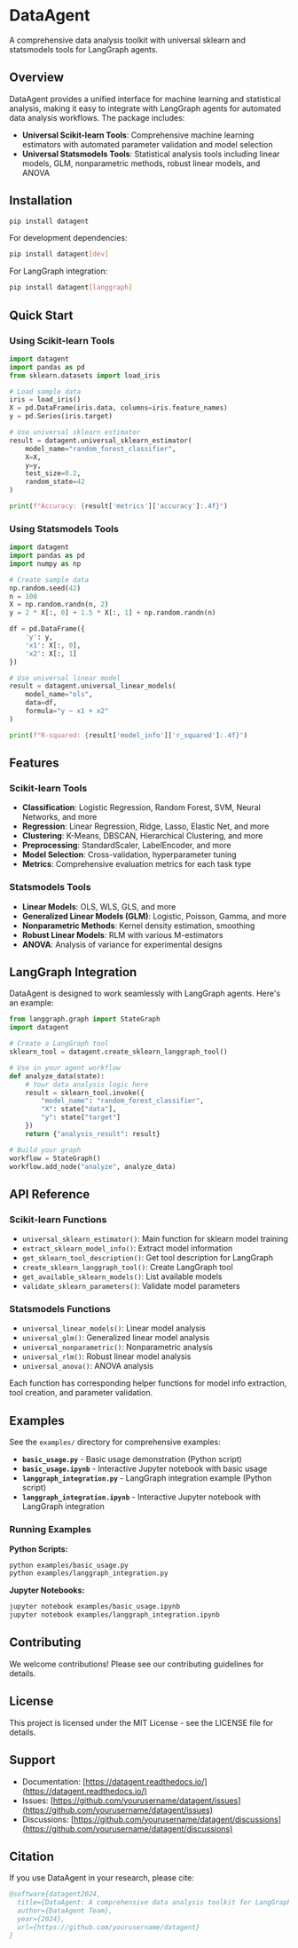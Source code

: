 # DataAgent

A comprehensive data analysis toolkit with universal sklearn and statsmodels tools for LangGraph agents.

## Overview

DataAgent provides a unified interface for machine learning and statistical analysis, making it easy to integrate with LangGraph agents for automated data analysis workflows. The package includes:

- **Universal Scikit-learn Tools**: Comprehensive machine learning estimators with automated parameter validation and model selection
- **Universal Statsmodels Tools**: Statistical analysis tools including linear models, GLM, nonparametric methods, robust linear models, and ANOVA

## Installation

```bash
pip install datagent
```

For development dependencies:
```bash
pip install datagent[dev]
```

For LangGraph integration:
```bash
pip install datagent[langgraph]
```

## Quick Start

### Using Scikit-learn Tools

```python
import datagent
import pandas as pd
from sklearn.datasets import load_iris

# Load sample data
iris = load_iris()
X = pd.DataFrame(iris.data, columns=iris.feature_names)
y = pd.Series(iris.target)

# Use universal sklearn estimator
result = datagent.universal_sklearn_estimator(
    model_name="random_forest_classifier",
    X=X,
    y=y,
    test_size=0.2,
    random_state=42
)

print(f"Accuracy: {result['metrics']['accuracy']:.4f}")
```

### Using Statsmodels Tools

```python
import datagent
import pandas as pd
import numpy as np

# Create sample data
np.random.seed(42)
n = 100
X = np.random.randn(n, 2)
y = 2 * X[:, 0] + 1.5 * X[:, 1] + np.random.randn(n)

df = pd.DataFrame({
    'y': y,
    'x1': X[:, 0],
    'x2': X[:, 1]
})

# Use universal linear model
result = datagent.universal_linear_models(
    model_name="ols",
    data=df,
    formula="y ~ x1 + x2"
)

print(f"R-squared: {result['model_info']['r_squared']:.4f}")
```

## Features

### Scikit-learn Tools

- **Classification**: Logistic Regression, Random Forest, SVM, Neural Networks, and more
- **Regression**: Linear Regression, Ridge, Lasso, Elastic Net, and more
- **Clustering**: K-Means, DBSCAN, Hierarchical Clustering, and more
- **Preprocessing**: StandardScaler, LabelEncoder, and more
- **Model Selection**: Cross-validation, hyperparameter tuning
- **Metrics**: Comprehensive evaluation metrics for each task type

### Statsmodels Tools

- **Linear Models**: OLS, WLS, GLS, and more
- **Generalized Linear Models (GLM)**: Logistic, Poisson, Gamma, and more
- **Nonparametric Methods**: Kernel density estimation, smoothing
- **Robust Linear Models**: RLM with various M-estimators
- **ANOVA**: Analysis of variance for experimental designs

## LangGraph Integration

DataAgent is designed to work seamlessly with LangGraph agents. Here's an example:

```python
from langgraph.graph import StateGraph
import datagent

# Create a LangGraph tool
sklearn_tool = datagent.create_sklearn_langgraph_tool()

# Use in your agent workflow
def analyze_data(state):
    # Your data analysis logic here
    result = sklearn_tool.invoke({
        "model_name": "random_forest_classifier",
        "X": state["data"],
        "y": state["target"]
    })
    return {"analysis_result": result}

# Build your graph
workflow = StateGraph()
workflow.add_node("analyze", analyze_data)
```

## API Reference

### Scikit-learn Functions

- `universal_sklearn_estimator()`: Main function for sklearn model training
- `extract_sklearn_model_info()`: Extract model information
- `get_sklearn_tool_description()`: Get tool description for LangGraph
- `create_sklearn_langgraph_tool()`: Create LangGraph tool
- `get_available_sklearn_models()`: List available models
- `validate_sklearn_parameters()`: Validate model parameters

### Statsmodels Functions

- `universal_linear_models()`: Linear model analysis
- `universal_glm()`: Generalized linear model analysis
- `universal_nonparametric()`: Nonparametric analysis
- `universal_rlm()`: Robust linear model analysis
- `universal_anova()`: ANOVA analysis

Each function has corresponding helper functions for model info extraction, tool creation, and parameter validation.

## Examples

See the `examples/` directory for comprehensive examples:

- **`basic_usage.py`** - Basic usage demonstration (Python script)
- **`basic_usage.ipynb`** - Interactive Jupyter notebook with basic usage
- **`langgraph_integration.py`** - LangGraph integration example (Python script)
- **`langgraph_integration.ipynb`** - Interactive Jupyter notebook with LangGraph integration

### Running Examples

**Python Scripts:**
```bash
python examples/basic_usage.py
python examples/langgraph_integration.py
```

**Jupyter Notebooks:**
```bash
jupyter notebook examples/basic_usage.ipynb
jupyter notebook examples/langgraph_integration.ipynb
```

## Contributing

We welcome contributions! Please see our contributing guidelines for details.

## License

This project is licensed under the MIT License - see the LICENSE file for details.

## Support

- Documentation: [https://datagent.readthedocs.io/](https://datagent.readthedocs.io/)
- Issues: [https://github.com/yourusername/datagent/issues](https://github.com/yourusername/datagent/issues)
- Discussions: [https://github.com/yourusername/datagent/discussions](https://github.com/yourusername/datagent/discussions)

## Citation

If you use DataAgent in your research, please cite:

```bibtex
@software{datagent2024,
  title={DataAgent: A comprehensive data analysis toolkit for LangGraph agents},
  author={DataAgent Team},
  year={2024},
  url={https://github.com/yourusername/datagent}
}
```
